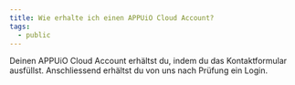 ```yaml
---
title: Wie erhalte ich einen APPUiO Cloud Account?
tags:
  - public
---
```

Deinen APPUiO Cloud Account erhältst du, indem du das Kontaktformular ausfüllst. Anschliessend erhältst du von uns nach Prüfung ein Login.
